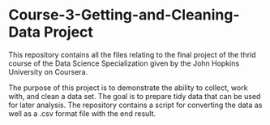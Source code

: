 # Course-3-Getting-and-Cleaning-Data Project

This repository contains all the files relating to the final project of the thrid course of the Data Science Specialization given by the John Hopkins University on Coursera.

The purpose of this project is to demonstrate the ability to collect, work with, and clean a data set. The goal is to prepare tidy data that can be used for later analysis.
The repository contains a script for converting the data as well as a .csv format file with the end result.
